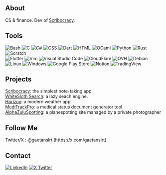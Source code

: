 ## About
CS & finance. Dev of [Scribocracy](https://scribocracy.com/).

<!-- ![Profile Views](https://komarev.com/ghpvc/?username=gaetanslrt&color=blue) -->

## Tools
![Bash](https://img.shields.io/badge/GNU%20Bash-4EAA25.svg?style=for-the-badge&logo=GNU-Bash&logoColor=white)
![C](https://img.shields.io/badge/C-A8B9CC.svg?style=for-the-badge&logo=C&logoColor=black)
![C#](https://img.shields.io/badge/c%23-%23239120.svg?style=for-the-badge&logo=csharp&logoColor=white)
![CSS](https://img.shields.io/badge/CSS-663399.svg?style=for-the-badge&logo=CSS&logoColor=white)
![Dart](https://img.shields.io/badge/Dart-0175C2.svg?style=for-the-badge&logo=Dart&logoColor=white)
![HTML](https://img.shields.io/badge/HTML5-E34F26.svg?style=for-the-badge&logo=HTML5&logoColor=white)
![OCaml](https://img.shields.io/badge/OCaml-EC6813.svg?style=for-the-badge&logo=OCaml&logoColor=white)
![Python](https://img.shields.io/badge/Python-3776AB.svg?style=for-the-badge&logo=Python&logoColor=white)
![Rust](https://img.shields.io/badge/Rust-000000.svg?style=for-the-badge&logo=Rust&logoColor=white)
![Scratch](https://img.shields.io/badge/Scratch-4D97FF.svg?style=for-the-badge&logo=Scratch&logoColor=white)
<br>
![Flutter](https://img.shields.io/badge/Flutter-02569B.svg?style=for-the-badge&logo=Flutter&logoColor=white)
![Vim](https://img.shields.io/badge/Vim-019733.svg?style=for-the-badge&logo=Vim&logoColor=white)
![Visual Studio Code](https://img.shields.io/badge/VSCodium-2F80ED.svg?style=for-the-badge&logo=VSCodium&logoColor=white)
![CloudFlare](https://img.shields.io/badge/Cloudflare-F38020.svg?style=for-the-badge&logo=Cloudflare&logoColor=white)
![OVH](https://img.shields.io/badge/OVH-123F6D.svg?style=for-the-badge&logo=OVH&logoColor=white)
![Debian](https://img.shields.io/badge/Debian-A81D33.svg?style=for-the-badge&logo=Debian&logoColor=white)
![Linux](https://img.shields.io/badge/Linux-FCC624.svg?style=for-the-badge&logo=Linux&logoColor=black)
![Windows](https://img.shields.io/badge/Windows-0078D6?style=for-the-badge&logo=windows&logoColor=white)
![Google Play Store](https://img.shields.io/badge/Google%20Play-414141.svg?style=for-the-badge&logo=Google-Play&logoColor=white)
![Notion](https://img.shields.io/badge/Notion-000000.svg?style=for-the-badge&logo=Notion&logoColor=white)
![TradingView](https://img.shields.io/badge/TradingView-131622.svg?style=for-the-badge&logo=TradingView&logoColor=white)

## Projects
[Scribocracy](https://www.scribocracy.com): the simplest note-taking app.<br>
[WhiteSloth Search](https://whitesloth-search.pages.dev): a lazy seach engine.<br>
[Horizon](https://horizonapp.pages.dev): a modern weather app.<br>
[MediTrackPro](https://meditrackpro.pages.dev): a medical status document generator tool.<br>
[AlphaZuluSpotting](https://alphazuluspotting.pages.dev): a planespotting site managed by a private photographer

## Follow Me
Twitter/X : @gaetanslrt (https://x.com/gaetanslrt)

## Contact
[![LinkedIn](https://custom-icon-badges.demolab.com/badge/LinkedIn-0A66C2?logo=linkedin-white&logoColor=fff)](https://www.linkedin.com/in/gaetan-suillerot-294450327)
[![X Twitter](https://img.shields.io/badge/X-%23000000.svg?logo=X&logoColor=white)](https://x.com/GaetanSlrt)
